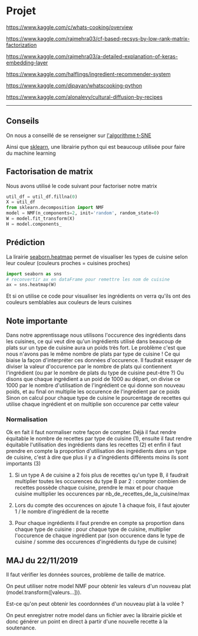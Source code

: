 # Projet

<https://www.kaggle.com/c/whats-cooking/overview>

<https://www.kaggle.com/rajmehra03/cf-based-recsys-by-low-rank-matrix-factorization>

<https://www.kaggle.com/rajmehra03/a-detailed-explanation-of-keras-embedding-layer>

<https://www.kaggle.com/halflings/ingredient-recommender-system>

<https://www.kaggle.com/dipayan/whatscooking-python>

<https://www.kaggle.com/alonalevy/cultural-diffusion-by-recipes>

---

## Conseils

On nous a conseillé de se renseigner sur [l'algorithme t-SNE](https://fr.wikipedia.org/wiki/Algorithme_t-SNE)

Ainsi que [sklearn](https://scikit-learn.org/), une librairie python qui est beaucoup utilisée pour faire du machine learning

## Factorisation de matrix

Nous avons utilisé le code suivant pour factoriser notre matrix

```python
util_df = util_df.fillna(0)
X = util_df
from sklearn.decomposition import NMF
model = NMF(n_components=2, init='random', random_state=0)
W = model.fit_transform(X)
H = model.components_
```

## Prédiction

La lirairie [seaborn.heatmap](http://seaborn.pydata.org/generated/seaborn.heatmap.html) permet de visualiser les types de cuisine selon leur couleur (couleurs proches = cuisines proches)

```python
import seaborn as sns
# reconvertir ax en dataFrame pour remettre les nom de cuisine
ax = sns.heatmap(W)
```

Et si on utilise ce code pour visualiser les ingrédients on verra qu'ils ont des couleurs semblables aux couleurs de leurs cuisines

## Note importante

Dans notre apprentissage nous utilisons l'occurence des ingrédients dans les cuisines, ce qui veut dire qu'un ingrédients utilisé dans beaucoup de plats sur un type de cuisine aura un poids très fort. Le problème c'est que nous n'avons pas le même nombre de plats par type de cuisine ! Ce qui biaise la façon d'interpréter ces données d'occurence. Il faudrait essayer de diviser la valeur d'occurence par le nombre de plats qui contiennent l'ingrédient (ou par le nombre de plats du type de cuisine peut-être ?)
Ou disons que chaque ingrédient a un poid de 1000 au départ, on divise ce 1000 par le nombre d'utilisation de l'ingrédient ce qui donne son nouveau poids, et au final on multiplie les occurence de l'ingrédient par ce poids
Sinon on calcul pour chaque type de cuisine le pourcentage de recettes qui utilise chaque ingrédient et on multiplie son occurence par cette valeur

### Normalisation

Ok en fait il faut normaliser notre façon de compter. Déjà il faut rendre équitable le nombre de recettes par type de cuisine (1), ensuite il faut rendre équitable l'utilisation des ingrédients dans les recettes (2) et enfin il faut prendre en compte la proportion d'utilisation des ingrédients dans un type de cuisine, c'est à dire que plus il y a d'ingrédients différents moins ils sont importants (3)

1. Si un type A de cuisine a 2 fois plus de recettes qu'un type B, il faudrait multiplier toutes les occurences du type B par 2 : compter combien de recettes possède chaque cuisine, prendre le max et pour chaque cuisine multiplier les occurences par nb_de_recettes_de_la_cuisine/max

2. Lors du compte des occurences on ajoute 1 à chaque fois, il faut ajouter 1 / le nombre d'ingrédient de la recette

3. Pour chaque ingrédients il faut prendre en compte sa proportion dans chaque type de cuisine : pour chaque type de cuisine, multiplier l'occurence de chaque ingrédient par (son occurence dans le type de cuisine / somme des occurences d'ingrédients du type de cuisine)

## MAJ du 22/11/2019

Il faut vérifier les données sources, problème de taille de matrice.

On peut utiliser notre model NMF pour obtenir les valeurs d'un nouveau plat (model.transform([valeurs...])).

Est-ce qu'on peut obtenir les coordonnées d'un nouveau plat à la volée ?

On peut enregistrer notre model dans un fichier avec la librairie pickle et donc générer un point en direct à partir d'une nouvelle recette à la soutenance.
